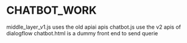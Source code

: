 # CHATBOT_WORK

middle_layer_v1.js uses the old apiai apis 
chatbot.js use the v2 apis of dialogflow 
chatbot.html is a dummy front end to send querie
